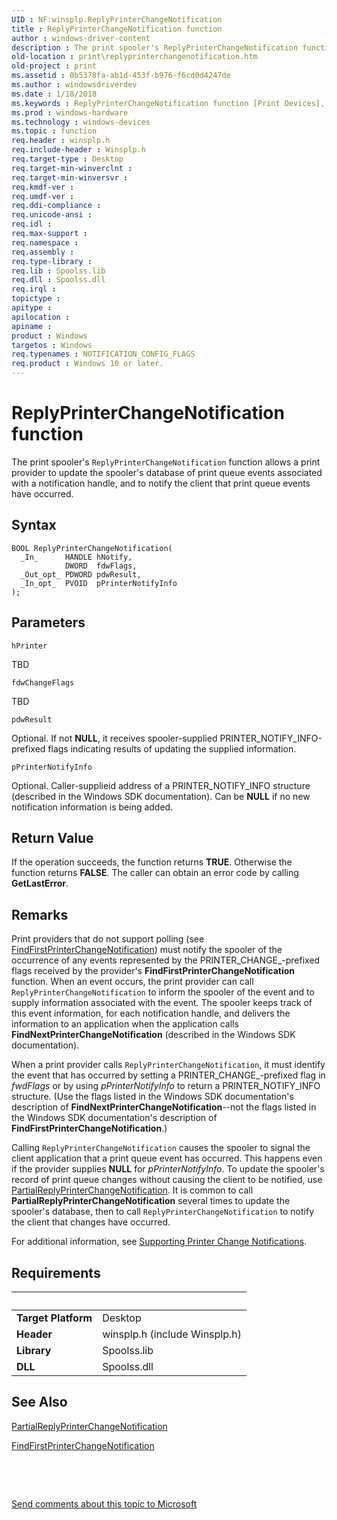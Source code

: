 ```yaml
---
UID : NF:winsplp.ReplyPrinterChangeNotification
title : ReplyPrinterChangeNotification function
author : windows-driver-content
description : The print spooler's ReplyPrinterChangeNotification function allows a print provider to update the spooler's database of print queue events associated with a notification handle, and to notify the client that print queue events have occurred.
old-location : print\replyprinterchangenotification.htm
old-project : print
ms.assetid : 0b5378fa-ab1d-453f-b976-f6cd0d4247de
ms.author : windowsdriverdev
ms.date : 1/18/2018
ms.keywords : ReplyPrinterChangeNotification function [Print Devices], winsplp/ReplyPrinterChangeNotification, spoolfnc_524073df-9320-46d6-b4fe-6d3b73ccbe5b.xml, print.replyprinterchangenotification, ReplyPrinterChangeNotification
ms.prod : windows-hardware
ms.technology : windows-devices
ms.topic : function
req.header : winsplp.h
req.include-header : Winsplp.h
req.target-type : Desktop
req.target-min-winverclnt : 
req.target-min-winversvr : 
req.kmdf-ver : 
req.umdf-ver : 
req.ddi-compliance : 
req.unicode-ansi : 
req.idl : 
req.max-support : 
req.namespace : 
req.assembly : 
req.type-library : 
req.lib : Spoolss.lib
req.dll : Spoolss.dll
req.irql : 
topictype : 
apitype : 
apilocation : 
apiname : 
product : Windows
targetos : Windows
req.typenames : NOTIFICATION_CONFIG_FLAGS
req.product : Windows 10 or later.
---
```



# ReplyPrinterChangeNotification function
The print spooler's <code>ReplyPrinterChangeNotification</code> function allows a print provider to update the spooler's database of print queue events associated with a notification handle, and to notify the client that print queue events have occurred.

## Syntax

````
BOOL ReplyPrinterChangeNotification(
  _In_      HANDLE hNotify,
            DWORD  fdwFlags,
  _Out_opt_ PDWORD pdwResult,
  _In_opt_  PVOID  pPrinterNotifyInfo
);
````

## Parameters

`hPrinter`

TBD

`fdwChangeFlags`

TBD

`pdwResult`

Optional. If not <b>NULL</b>, it receives spooler-supplied PRINTER_NOTIFY_INFO-prefixed flags indicating results of updating the supplied information.

`pPrinterNotifyInfo`

Optional. Caller-supplieid address of a PRINTER_NOTIFY_INFO structure (described in the Windows SDK documentation). Can be <b>NULL</b> if no new notification information is being added.


## Return Value

If the operation succeeds, the function returns <b>TRUE</b>. Otherwise the function returns <b>FALSE</b>. The caller can obtain an error code by calling <b>GetLastError</b>.

## Remarks

Print providers that do not support polling (see <a href="..\winspool\nf-winspool-findfirstprinterchangenotification.md">FindFirstPrinterChangeNotification</a>) must notify the spooler of the occurrence of any events represented by the PRINTER_CHANGE_-prefixed flags received by the provider's <b>FindFirstPrinterChangeNotification</b> function. When an event occurs, the print provider can call <code>ReplyPrinterChangeNotification</code> to inform the spooler of the event and to supply information associated with the event. The spooler keeps track of this event information, for each notification handle, and delivers the information to an application when the application calls <b>FindNextPrinterChangeNotification</b> (described in the Windows SDK documentation).

When a print provider calls <code>ReplyPrinterChangeNotification</code>, it must identify the event that has occurred by setting a PRINTER_CHANGE_-prefixed flag in <i>fwdFlags</i> or by using <i>pPrinterNotifyInfo</i> to return a PRINTER_NOTIFY_INFO structure. (Use the flags listed in the Windows SDK documentation's description of <b>FindNextPrinterChangeNotification</b>--not the flags listed in the Windows SDK documentation's description of <b>FindFirstPrinterChangeNotification</b>.)

Calling <code>ReplyPrinterChangeNotification</code> causes the spooler to signal the client application that a print queue event has occurred. This happens even if the provider supplies <b>NULL</b> for <i>pPrinterNotifyInfo</i>. To update the spooler's record of print queue changes without causing the client to be notified, use <a href="..\winsplp\nf-winsplp-partialreplyprinterchangenotification.md">PartialReplyPrinterChangeNotification</a>. It is common to call <b>PartialReplyPrinterChangeNotification</b> several times to update the spooler's database, then to call <code>ReplyPrinterChangeNotification</code> to notify the client that changes have occurred.

For additional information, see <a href="https://msdn.microsoft.com/e75c6f89-9cef-4900-af89-edf1f7f786c7">Supporting Printer Change Notifications</a>.

## Requirements
| &nbsp; | &nbsp; |
| ---- |:---- |
| **Target Platform** | Desktop |
| **Header** | winsplp.h (include Winsplp.h) |
| **Library** | Spoolss.lib |
| **DLL** | Spoolss.dll |

## See Also

<a href="..\winsplp\nf-winsplp-partialreplyprinterchangenotification.md">PartialReplyPrinterChangeNotification</a>

<a href="..\winspool\nf-winspool-findfirstprinterchangenotification.md">FindFirstPrinterChangeNotification</a>

 

 

<a href="mailto:wsddocfb@microsoft.com?subject=Documentation%20feedback [print\print]:%20ReplyPrinterChangeNotification function%20 RELEASE:%20(1/18/2018)&amp;body=%0A%0APRIVACY STATEMENT%0A%0AWe use your feedback to improve the documentation. We don't use your email address for any other purpose, and we'll remove your email address from our system after the issue that you're reporting is fixed. While we're working to fix this issue, we might send you an email message to ask for more info. Later, we might also send you an email message to let you know that we've addressed your feedback.%0A%0AFor more info about Microsoft's privacy policy, see http://privacy.microsoft.com/en-us/default.aspx." title="Send comments about this topic to Microsoft">Send comments about this topic to Microsoft</a>